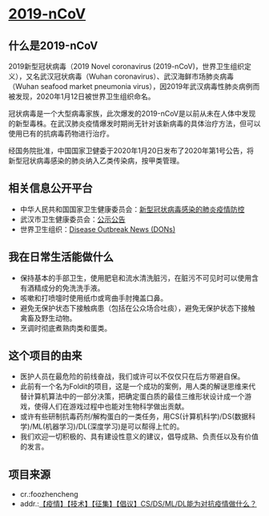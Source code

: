 [2019-nCoV](https://github.com/Contributors-of-anti-2019-nCoV/2019-nCoV)
=======

什么是2019-nCoV
---

2019新型冠状病毒（2019 Novel coronavirus (2019-nCoV)，世界卫生组织定义），又名武汉冠状病毒（Wuhan coronavirus）、武汉海鲜市场肺炎病毒（Wuhan seafood market pneumonia virus），因2019年武汉病毒性肺炎病例而被发现，2020年1月12日被世界卫生组织命名。

冠状病毒是一个大型病毒家族，此次爆发的2019-nCoV是以前从未在人体中发现的新型毒株。在武汉肺炎疫情爆发时期尚无针对该新病毒的具体治疗方法，但可以使用已有的抗病毒药物进行治疗。

经国务院批准，中国国家卫健委于2020年1月20日发布了2020年第1号公告，将新型冠状病毒感染的肺炎纳入乙类传染病，按甲类管理。

相关信息公开平台
---

- 中华人民共和国国家卫生健康委员会：[新型冠状病毒感染的肺炎疫情防控](http://www.nhc.gov.cn/xcs/xxgzbd/new_list.shtml)
- 武汉市卫生健康委员会：[公示公告](http://wjw.wuhan.gov.cn/front/web/list2nd/no/710)
- 世界卫生组织：[Disease Outbreak News (DONs)](https://www.who.int/csr/don/en/)

我在日常生活能做什么
---

- 保持基本的手部卫生，使用肥皂和流水清洗脏污，在脏污不可见时可以使用含有酒精成分的免洗洗手液。
- 咳嗽和打喷嚏时使用纸巾或弯曲手肘掩盖口鼻。
- 避免无保护状态下接触病患（包括在公众场合吐痰），避免无保护状态下接触禽畜及野生动物。
- 烹调时彻底煮熟肉类和蛋类。

这个项目的由来
---

- 医护人员在最危险的前线奋战，我们或许可以不仅仅只在后方带避自保。
- 此前有一个名为Foldit的项目，这是一个成功的案例，用人类的解谜思维来代替计算机算法中的一部分决策，把确定蛋白质的最佳三维形状设计成一个游戏，使得人们在游戏过程中也能对生物科学做出贡献。
- 或许有些研制抗毒药剂/解构蛋白的一类任务，用CS(计算机科学)/DS(数据科学)/ML(机器学习)/DL(深度学习)是可以帮得上忙的。
- 我们欢迎一切积极的、具有建设性意义的建议，倡导成熟、负责任以及有价值的发言。

项目来源
---

- cr.:foozhencheng
- addr.:[【疫情】【技术】【征集】【倡议】CS/DS/ML/DL能为对抗疫情做什么？](https://chaoli.club/index.php/4961)
